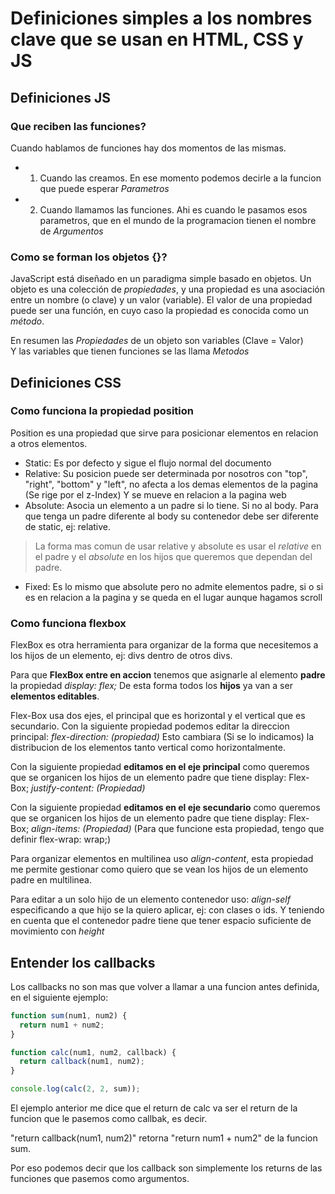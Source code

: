 # Definiciones simples a los nombres clave que se usan en HTML, CSS y JS

## Definiciones JS

### Que reciben las funciones?

Cuando hablamos de funciones hay dos momentos de las mismas.

- 1. Cuando las creamos. En ese momento podemos decirle a la funcion que puede esperar _Parametros_
- 2. Cuando llamamos las funciones. Ahi es cuando le pasamos esos parametros, que en el mundo de la programacion tienen el nombre de _Argumentos_

### Como se forman los objetos {}?

JavaScript está diseñado en un paradigma simple basado en objetos. Un objeto es una colección de _propiedades_, y una propiedad es una asociación entre un nombre (o clave) y un valor (variable). El valor de una propiedad puede ser una función, en cuyo caso la propiedad es conocida como un _método_.

En resumen las _Propiedades_ de un objeto son variables (Clave = Valor)  
Y las variables que tienen funciones se las llama _Metodos_

## Definiciones CSS

### Como funciona la propiedad position

Position es una propiedad que sirve para posicionar elementos en relacion a otros elementos.

- Static: Es por defecto y sigue el flujo normal del documento
- Relative: Su posicion puede ser determinada por nosotros con "top", "right", "bottom" y "left", no afecta a los demas elementos de la pagina (Se rige por el z-Index) Y se mueve en relacion a la pagina web
- Absolute: Asocia un elemento a un padre si lo tiene. Si no al body. Para que tenga un padre diferente al body su contenedor debe ser diferente de static, ej: relative.

> La forma mas comun de usar relative y absolute es usar el _relative_ en el padre y el _absolute_ en los hijos que queremos que dependan del padre.

- Fixed: Es lo mismo que absolute pero no admite elementos padre, si o si es en relacion a la pagina y se queda en el lugar aunque hagamos scroll

### Como funciona flexbox

FlexBox es otra herramienta para organizar de la forma que necesitemos a los hijos de un elemento, ej: divs dentro de otros divs.

Para que **FlexBox entre en accion** tenemos que asignarle al elemento **padre** la propiedad _display: flex;_ De esta forma todos los **hijos** ya van a ser **elementos editables**.

Flex-Box usa dos ejes, el principal que es horizontal y el vertical que es secundario. Con la siguiente propiedad podemos editar la direccion principal:
_flex-direction: (propiedad)_ Esto cambiara (Si se lo indicamos) la distribucion de los elementos tanto vertical como horizontalmente.

Con la siguiente propiedad **editamos en el eje principal** como queremos que se organicen los hijos de un elemento padre que tiene display: Flex-Box; _justify-content: (Propiedad)_

Con la siguiente propiedad **editamos en el eje secundario** como queremos que se organicen los hijos de un elemento padre que tiene display: Flex-Box; _align-items: (Propiedad)_ (Para que funcione esta propiedad, tengo que definir flex-wrap: wrap;)

Para organizar elementos en multilinea uso _align-content_, esta propiedad me permite gestionar como quiero que se vean los hijos de un elemento padre en multilinea.

Para editar a un solo hijo de un elemento contenedor uso: _align-self_ especificando a que hijo se la quiero aplicar, ej: con clases o ids. Y teniendo en cuenta que el contenedor padre tiene que tener espacio suficiente de movimiento con _height_

## Entender los callbacks

Los callbacks no son mas que volver a llamar a una funcion antes definida, en el siguiente ejemplo:

```js
function sum(num1, num2) {
  return num1 + num2;
}

function calc(num1, num2, callback) {
  return callback(num1, num2);
}

console.log(calc(2, 2, sum));
```

El ejemplo anterior me dice que el return de calc va ser el return de la funcion que le pasemos como callbak, es decir.

"return callback(num1, num2)" retorna "return num1 + num2" de la funcion sum.

Por eso podemos decir que los callback son simplemente los returns de las funciones que pasemos como argumentos.
